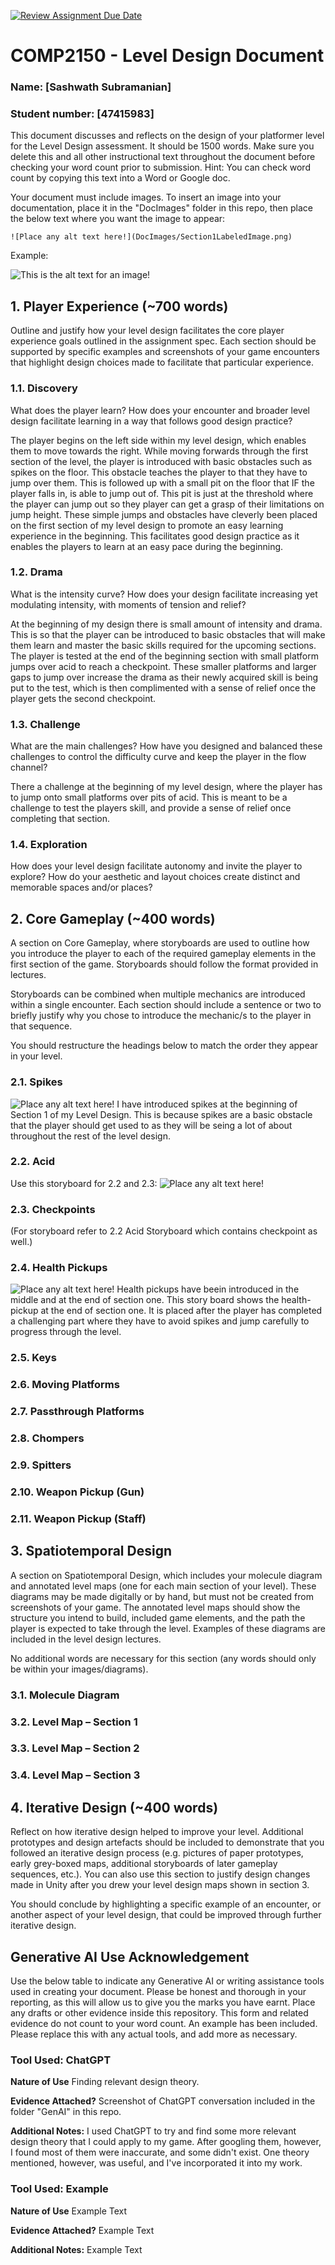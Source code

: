 [![Review Assignment Due Date](https://classroom.github.com/assets/deadline-readme-button-24ddc0f5d75046c5622901739e7c5dd533143b0c8e959d652212380cedb1ea36.svg)](https://classroom.github.com/a/YyUO0xtt)
# COMP2150  - Level Design Document
### Name: [Sashwath Subramanian]
### Student number: [47415983] 

This document discusses and reflects on the design of your platformer level for the Level Design assessment. It should be 1500 words. Make sure you delete this and all other instructional text throughout the document before checking your word count prior to submission. Hint: You can check word count by copying this text into a Word or Google doc.

Your document must include images. To insert an image into your documentation, place it in the "DocImages" folder in this repo, then place the below text where you want the image to appear:

```
![Place any alt text here!](DocImages/Section1LabeledImage.png)
```

Example:

![This is the alt text for an image!](DocImages/exampleimage.png)

## 1. Player Experience (~700 words)
Outline and justify how your level design facilitates the core player experience goals outlined in the assignment spec. Each section should be supported by specific examples and screenshots of your game encounters that highlight design choices made to facilitate that particular experience.

### 1.1. Discovery
What does the player learn? How does your encounter and broader level design facilitate learning in a way that follows good design practice?

The player begins on the left side within my level design, which enables them to move towards the right. While moving forwards through the first section of the level, the player is introduced with basic obstacles such as spikes on the floor. This obstacle teaches the player to that they have to jump over them. This is followed up with a small pit on the floor that IF the player falls in, is able to jump out of. This pit is just at the threshold where the player can jump out so they player can get a grasp of their limitations on jump height. These simple jumps and obstacles have cleverly been placed on the first section of my level design to promote an easy learning experience in the beginning. This facilitates good design practice as it enables the players to learn at an easy pace during the beginning.

### 1.2. Drama
What is the intensity curve? How does your design facilitate increasing yet modulating intensity, with moments of tension and relief? 

At the beginning of my design there is small amount of intensity and drama. This is so that the player can be introduced to basic obstacles that will make them learn and master the basic skills required for the upcoming sections. The player is tested at the end of the beginning section with small platform jumps over acid to reach a checkpoint. These smaller platforms and larger gaps to jump over increase the drama as their newly acquired skill is being put to the test, which is then complimented with a sense of relief once the player gets the second checkpoint.

### 1.3. Challenge
What are the main challenges? How have you designed and balanced these challenges to control the difficulty curve and keep the player in the flow channel?

There a challenge at the beginning of my level design, where the player has to jump onto small platforms over pits of acid. This is meant to be a challenge to test the players skill, and provide a sense of relief once completing that section.

### 1.4. Exploration
How does your level design facilitate autonomy and invite the player to explore? How do your aesthetic and layout choices create distinct and memorable spaces and/or places?

## 2. Core Gameplay (~400 words)
A section on Core Gameplay, where storyboards are used to outline how you introduce the player to each of the required gameplay elements in the first section of the game. Storyboards should follow the format provided in lectures.

Storyboards can be combined when multiple mechanics are introduced within a single encounter. Each section should include a sentence or two to briefly justify why you chose to introduce the mechanic/s to the player in that sequence.

You should restructure the headings below to match the order they appear in your level.

### 2.1. Spikes
![Place any alt text here!](DocImages/SpikeStoryBoard.png)
I have introduced spikes at the beginning of Section 1 of my Level Design. This is because spikes are a basic obstacle that the player should get used to as they will be seing a lot of about throughout the rest of the level design.

### 2.2. Acid
Use this storyboard for 2.2 and 2.3:
![Place any alt text here!](DocImages/CheckpointAndAcidStoryboard.png)

### 2.3. Checkpoints
(For storyboard refer to 2.2 Acid Storyboard which contains checkpoint as well.)

### 2.4. Health Pickups
![Place any alt text here!](DocImages/HealthPickupStoryBoard.png)
Health pickups have beein introduced in the middle and at the end of section one. This story board shows the health-pickup at the end of section one. It is placed after the player has completed a challenging part where they have to avoid spikes and jump carefully to progress through the level.

### 2.5. Keys

### 2.6. Moving Platforms

### 2.7. Passthrough Platforms

### 2.8. Chompers

### 2.9. Spitters

### 2.10. Weapon Pickup (Gun)

### 2.11. Weapon Pickup (Staff)

## 3. Spatiotemporal Design
A section on Spatiotemporal Design, which includes your molecule diagram and annotated level maps (one for each main section of your level). These diagrams may be made digitally or by hand, but must not be created from screenshots of your game. The annotated level maps should show the structure you intend to build, included game elements, and the path the player is expected to take through the level. Examples of these diagrams are included in the level design lectures.

No additional words are necessary for this section (any words should only be within your images/diagrams).
 
### 3.1. Molecule Diagram

### 3.2. Level Map – Section 1

### 3.3.	Level Map – Section 2

### 3.4.	Level Map – Section 3

## 4. Iterative Design (~400 words)
Reflect on how iterative design helped to improve your level. Additional prototypes and design artefacts should be included to demonstrate that you followed an iterative design process (e.g. pictures of paper prototypes, early grey-boxed maps, additional storyboards of later gameplay sequences, etc.). You can also use this section to justify design changes made in Unity after you drew your level design maps shown in section 3. 

You should conclude by highlighting a specific example of an encounter, or another aspect of your level design, that could be improved through further iterative design.

## Generative AI Use Acknowledgement

Use the below table to indicate any Generative AI or writing assistance tools used in creating your document. Please be honest and thorough in your reporting, as this will allow us to give you the marks you have earnt. Place any drafts or other evidence inside this repository. This form and related evidence do not count to your word count.
An example has been included. Please replace this with any actual tools, and add more as necessary.


### Tool Used: ChatGPT
**Nature of Use** Finding relevant design theory.

**Evidence Attached?** Screenshot of ChatGPT conversation included in the folder "GenAI" in this repo.

**Additional Notes:** I used ChatGPT to try and find some more relevant design theory that I could apply to my game. After googling them, however, I found most of them were inaccurate, and some didn't exist. One theory mentioned, however, was useful, and I've incorporated it into my work.

### Tool Used: Example
**Nature of Use** Example Text

**Evidence Attached?** Example Text

**Additional Notes:** Example Text


